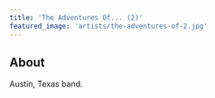 ```yaml
---
title: 'The Adventures Of... (2)'
featured_image: 'artists/the-adventures-of-2.jpg'
---
```


## About

Austin, Texas band.
